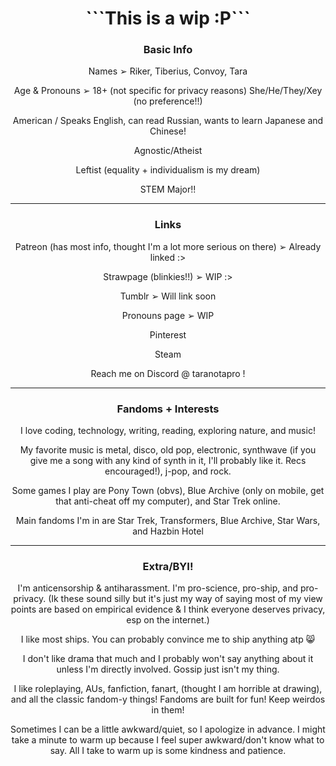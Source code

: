 <h1 align="center">```This is a wip :P```</h1>
<h3 align="center">Basic Info</h3>
<p align="center">Names ➢ Riker, Tiberius, Convoy, Tara</p>
<p align="center">Age & Pronouns ➢ 18+ (not specific for privacy reasons) She/He/They/Xey (no preference!!)</p>
<p align="center">American / Speaks English, can read Russian, wants to learn Japanese and Chinese!</p>
<p align="center">Agnostic/Atheist</p>
<p align="center">Leftist (equality + individualism is my dream)</p>
<p align="center">STEM Major!!</p>
<hr>
<h3 align="center">Links</h3>
<p align="center">Patreon (has most info, thought I'm a lot more serious on there) ➢ Already linked :> </p>
<p align="center">Strawpage (blinkies!!) ➢ WIP :> </p>
<p align="center">Tumblr ➢ Will link soon</p>
<p align="center">Pronouns page ➢ WIP</p>
<p align="center">Pinterest</p>
<p align="center">Steam</p>
<p align="center">Reach me on Discord @ taranotapro !</p>
<hr>
<h3 align="center">Fandoms + Interests</h3>
<p align="center">I love coding, technology, writing, reading, exploring nature, and music!</p>
<p align="center">My favorite music is metal, disco, old pop, electronic, synthwave (if you give me a song with any kind of synth in it, I'll probably like it. Recs encouraged!), j-pop, and rock.</p>
<p align="center">Some games I play are Pony Town (obvs), Blue Archive (only on mobile, get that anti-cheat off my computer), and Star Trek online.</p>
<p align="center">Main fandoms I'm in are Star Trek, Transformers, Blue Archive, Star Wars, and Hazbin Hotel</p>
<hr>
<h3 align="center">Extra/BYI!</h3>
<p align="center">I'm anticensorship & antiharassment. I'm pro-science, pro-ship, and pro-privacy. (Ik these sound silly but it's just my way of saying most of my view points are based on empirical evidence & I think everyone deserves privacy, esp on the internet.)</p>
<p align="center">I like most ships. You can probably convince me to ship anything atp 😸</p>
<p align="center">I don't like drama that much and I probably won't say anything about it unless I'm directly involved. Gossip just isn't my thing.</p>
<p align="center">I like roleplaying, AUs, fanfiction, fanart, (thought I am horrible at drawing), and all the classic fandom-y things! Fandoms are built for fun! Keep weirdos in them!</p>
<p align="center">Sometimes I can be a little awkward/quiet, so I apologize in advance. I might take a minute to warm up because I feel super awkward/don't know what to say. All I take to warm up is some kindness and patience.</p>
<!--
**mcspirker/mcspirker** is a ✨ _special_ ✨ repository because its `README.md` (this file) appears on your GitHub profile.

Here are some ideas to get you started:

- 🔭 I’m currently working on ...
- 🌱 I’m currently learning ...
- 👯 I’m looking to collaborate on ...
- 🤔 I’m looking for help with ...
- 💬 Ask me about ...
- 📫 How to reach me: ...
- 😄 Pronouns: ...
- ⚡ Fun fact: ...
-->
